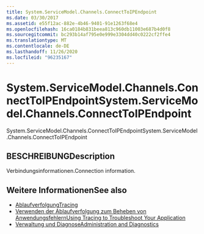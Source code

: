 ```yaml
---
title: System.ServiceModel.Channels.ConnectToIPEndpoint
ms.date: 03/30/2017
ms.assetid: e55f12ac-882e-4b46-9401-91e1263f68e4
ms.openlocfilehash: 16ca0184b831beea813c960db11003e687b4d0f8
ms.sourcegitcommit: bc293b14af795e0e999e3304dd40c0222cf2ffe4
ms.translationtype: MT
ms.contentlocale: de-DE
ms.lasthandoff: 11/26/2020
ms.locfileid: "96235167"
---
```

# <a name="systemservicemodelchannelsconnecttoipendpoint"></a><span data-ttu-id="f5491-102">System.ServiceModel.Channels.ConnectToIPEndpoint</span><span class="sxs-lookup"><span data-stu-id="f5491-102">System.ServiceModel.Channels.ConnectToIPEndpoint</span></span>

<span data-ttu-id="f5491-103">System.ServiceModel.Channels.ConnectToIPEndpoint</span><span class="sxs-lookup"><span data-stu-id="f5491-103">System.ServiceModel.Channels.ConnectToIPEndpoint</span></span>  
  
## <a name="description"></a><span data-ttu-id="f5491-104">BESCHREIBUNG</span><span class="sxs-lookup"><span data-stu-id="f5491-104">Description</span></span>  

 <span data-ttu-id="f5491-105">Verbindungsinformationen.</span><span class="sxs-lookup"><span data-stu-id="f5491-105">Connection information.</span></span>  
  
## <a name="see-also"></a><span data-ttu-id="f5491-106">Weitere Informationen</span><span class="sxs-lookup"><span data-stu-id="f5491-106">See also</span></span>

- [<span data-ttu-id="f5491-107">Ablaufverfolgung</span><span class="sxs-lookup"><span data-stu-id="f5491-107">Tracing</span></span>](index.md)
- [<span data-ttu-id="f5491-108">Verwenden der Ablaufverfolgung zum Beheben von Anwendungsfehlern</span><span class="sxs-lookup"><span data-stu-id="f5491-108">Using Tracing to Troubleshoot Your Application</span></span>](using-tracing-to-troubleshoot-your-application.md)
- [<span data-ttu-id="f5491-109">Verwaltung und Diagnose</span><span class="sxs-lookup"><span data-stu-id="f5491-109">Administration and Diagnostics</span></span>](../index.md)
